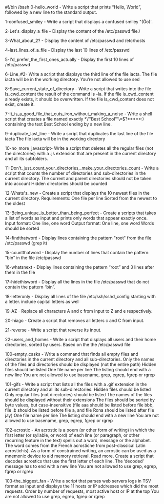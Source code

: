 #!/bin /bash
0-hello_world - Write a script that prints “Hello, World”, followed by a new line to the standard output.

1-confused_smiley - Write a script that displays a confused smiley "(Ôo)'.

2-Let's_display_a_file - Display the content of the /etc/passwd file.\

3-What_about_2? - Display the content of /etc/passwd and /etc/hosts

4-last_lines_of_a_file - Display the last 10 lines of /etc/passwd

5-I'd_prefer_the_first_ones_actually - Display the first 10 lines of /etc/passwd

6-Line_#2- Write a script that displays the third line of the file iacta. The file iacta will be in the working directory. You’re not allowed to use sed

8-Save_current_state_of_directory - Write a script that writes into the file ls_cwd_content the result of the command ls -la. If the file ls_cwd_content already exists, it should be overwritten. If the file ls_cwd_content does not exist, create it.

7-It_is_a_good_file_that_cuts_iron_without_making_a_noise - Write a shell script that creates a file named exactly \*\\'"Best School"\'\\*$\?\*\*\*\*\*:) containing the text Best School ending by a new line.

9-duplicate_last_line - Write a script that duplicates the last line of the file iacta The file iacta will be in the working directory

10-no_more_javascript- Write a script that deletes all the regular files (not the directories) with a .js extension that are present in the current directory and all its subfolders.

11-Don't_just_count_your_directories,_make_your_directories_count - Write a script that counts the number of directories and sub-directories in the current directory. The current and parent directories should not be taken into account Hidden directories should be counted

12-Whats's_new - Create a script that displays the 10 newest files in the current directory. Requirements: One file per line Sorted from the newest to the oldest

13-Being_unique_is_better_than_being_perfect - Create a scripts that takes a list of words as input and prints only words that appear exactly once. Input format: One line, one word Output format: One line, one word Words should be sorted

14-findthatword - Display lines containing the pattern "root" from the file /etc/passwd (grep it)

15-countthatword - Display the number of lines that contain the pattern “bin” in the file /etc/passwd

16-whatsnext - Display lines containing the pattern “root” and 3 lines after them in the file

17-hidethisword - Display all the lines in the file /etc/passwd that do not contain the pattern “bin”.

18-letteronly - Display all lines of the file /etc/ssh/sshd_config starting with a letter. include capital letters as well

19-AZ - Replace all characters A and c from input to Z and e respectively.

20-hiago - Create a script that removes all letters c and C from input.

21-reverse - Write a script that reverse its input.

22-users_and_homes - Write a script that displays all users and their home directories, sorted by users. Based on the the /etc/passwd file

100-empty_casks - Write a command that finds all empty files and directories in the current directory and all sub-directories. Only the names of the files and directories should be displayed (not the entire path) Hidden files should be listed One file name per line The listing should end with a new line You are not allowed to use basename, grep, egrep, fgrep or rgrep

101-gifs - Write a script that lists all the files with a .gif extension in the current directory and all its sub-directories. Hidden files should be listed Only regular files (not directories) should be listed The names of the files should be displayed without their extensions The files should be sorted by byte values, but case-insensitive (file aaa should be listed before file bbb, file .b should be listed before file a, and file Rona should be listed after file jay) One file name per line The listing should end with a new line You are not allowed to use basename, grep, egrep, fgrep or rgrep

102-acrostic - An acrostic is a poem (or other form of writing) in which the first letter (or syllable, or word) of each line (or paragraph, or other recurring feature in the text) spells out a word, message or the alphabet. The word comes from the French acrostiche from post-classical Latin acrostichis). As a form of constrained writing, an acrostic can be used as a mnemonic device to aid memory retrieval. Read more. Create a script that decodes acrostics that use the first letter of each line. The ‘decoded’ message has to end with a new line You are not allowed to use grep, egrep, fgrep or rgrep

103-the_biggest_fan - Write a script that parses web servers logs in TSV format as input and displays the 11 hosts or IP addresses which did the most requests. Order by number of requests, most active host or IP at the top You are not allowed to use grep, egrep, fgrep or rgrep
